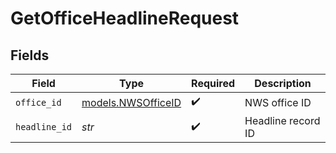# GetOfficeHeadlineRequest


## Fields

| Field                                          | Type                                           | Required                                       | Description                                    |
| ---------------------------------------------- | ---------------------------------------------- | ---------------------------------------------- | ---------------------------------------------- |
| `office_id`                                    | [models.NWSOfficeID](../models/nwsofficeid.md) | :heavy_check_mark:                             | NWS office ID                                  |
| `headline_id`                                  | *str*                                          | :heavy_check_mark:                             | Headline record ID                             |